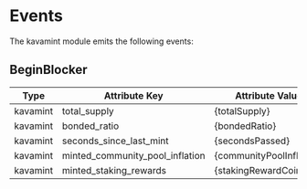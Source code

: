<!--
order: 4
-->

# Events

The kavamint module emits the following events:

## BeginBlocker

| Type     | Attribute Key                   | Attribute Value          |
| -------- | ------------------------------- | ------------------------ |
| kavamint | total_supply                    | {totalSupply}            |
| kavamint | bonded_ratio                    | {bondedRatio}            |
| kavamint | seconds_since_last_mint         | {secondsPassed}          |
| kavamint | minted_community_pool_inflation | {communityPoolInflation} |
| kavamint | minted_staking_rewards          | {stakingRewardCoins}     |
